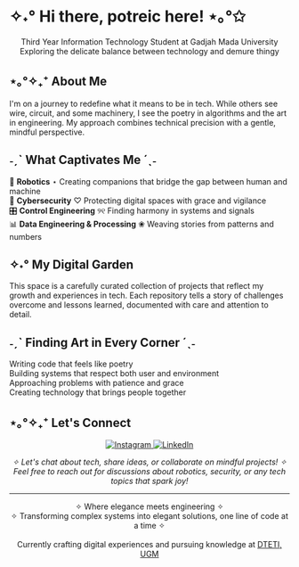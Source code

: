 
# ✧˖° Hi there, potreic here! ⋆｡°✩

<p align="center">
  Third Year Information Technology Student at Gadjah Mada University</i>
  <br>
  Exploring the delicate balance between technology and demure thingy</i>
</p>

## ⋆｡°✧₊⁺ About Me
I'm on a journey to redefine what it means to be in tech. While others see wire, circuit, and some machinery, I see the poetry in algorithms and the art in engineering. My approach combines technical precision with a gentle, mindful perspective.

## ˗ˏˋ What Captivates Me ´ˎ˗
🤖 **Robotics** ⋆ Creating companions that bridge the gap between human and machine  
🔐 **Cybersecurity** ♡ Protecting digital spaces with grace and vigilance  
🎛️ **Control Engineering** ୨୧ Finding harmony in systems and signals  
📊 **Data Engineering & Processing** ❀ Weaving stories from patterns and numbers

## ✧˖° My Digital Garden
This space is a carefully curated collection of projects that reflect my growth and experiences in tech. Each repository tells a story of challenges overcome and lessons learned, documented with care and attention to detail.

## ˗ˏˋ Finding Art in Every Corner ´ˎ˗
Writing code that feels like poetry  
Building systems that respect both user and environment  
Approaching problems with patience and grace  
Creating technology that brings people together

## ⋆｡°✧₊⁺ Let's Connect
<p align="center">
  <a href="https://instagram.com/potreic">
    <img src="https://img.shields.io/badge/Instagram-E4405F?style=for-the-badge&logo=instagram&logoColor=white" alt="Instagram"/>
  </a>
  <a href="https://www.linkedin.com/in/nibroosharyanto">
    <img src="https://img.shields.io/badge/LinkedIn-0077B5?style=for-the-badge&logo=linkedin&logoColor=white" alt="LinkedIn"/>
  </a>
</p>
<p align="center">
<i>✧ Let's chat about tech, share ideas, or collaborate on mindful projects! ✧  
Feel free to reach out for discussions about robotics, security, or any tech topics that spark joy!</i>
</p>

---
  
<p align="center">
  ✧ Where elegance meets engineering ✧  
  <br>
  ✧ Transforming complex systems into elegant solutions, one line of code at a time ✧  
  <br>
  <br>
  Currently crafting digital experiences and pursuing knowledge at <a href="https://sarjana.jteti.ugm.ac.id/">DTETI, UGM</a>
</p>
